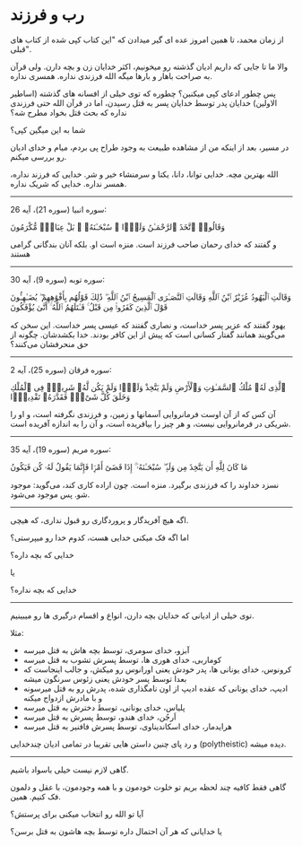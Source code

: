 ﻿<h1>رب و فرزند</h1>

<p>از زمان محمد، تا همین امروز عده ای گیر میدادن که "این کتاب کپی شده از کتاب های قبلی".</p>
<p>والا ما تا جایی که داریم ادیان گذشته رو میخونیم، اکثر خدایان زن و بچه دارن. ولی قرآن به صراحت باهار و بارها میگه الله فرزندی نداره. همسری نداره.</p>
<p>پس چطور ادعای کپی میکنین؟ چطوره که توی خیلی از افسانه های گذشته (اساطیر الاولین) خدایان پدر توسط خدایان پسر به قتل رسیدن، اما در قرآن الله حتی فرزندی نداره که بحث قتل بخواد مطرح شه؟</p>
<p>شما به این میگین کپی؟</p>
<p>در مسیر، بعد از اینکه من از مشاهده طبیعت به وجود طراح پی بردم، میام و خدای ادیان رو بررسی میکنم.</p>
<p>الله بهترین مچه. خدایی توانا، دانا، یکتا و سرمنشاء خیر و شر. خدایی که فرزند نداره، همسر نداره. خدایی که شریک نداره.</p>
<hr />
<p>سوره انبیا (سوره 21)، آیه 26:</p>
<p>وَقَالُوا۟ ٱتَّخَذَ ٱلرَّحْمَـٰنُ وَلَدًۭا ۗ سُبْحَـٰنَهُۥ ۚ بَلْ عِبَادٌۭ مُّكْرَمُونَ</p>
<p>و گفتند كه خداى رحمان صاحب فرزند است. منزه است او. بلكه آنان بندگانى گرامى هستند</p>
<hr />
<p>سوره توبه (سوره 9)، آیه 30:</p>
<p>وَقَالَتِ ٱلْيَهُودُ عُزَيْرٌ ٱبْنُ ٱللَّهِ وَقَالَتِ ٱلنَّصَـٰرَى ٱلْمَسِيحُ ٱبْنُ ٱللَّهِ ۖ ذَٰلِكَ قَوْلُهُم بِأَفْوَٰهِهِمْ ۖ يُضَـٰهِـُٔونَ قَوْلَ ٱلَّذِينَ كَفَرُوا۟ مِن قَبْلُ ۚ قَـٰتَلَهُمُ ٱللَّهُ ۚ أَنَّىٰ يُؤْفَكُونَ</p>
<p>يهود گفتند كه عزير پسر خداست، و نصارى گفتند كه عيسى پسر خداست. اين سخن كه مى‌گويند همانند گفتار كسانى است كه پيش از اين كافر بودند. خدا بكشدشان. چگونه از حق منحرفشان مى‌كنند؟</p>
<hr />
<p>سوره فرقان (سوره 25)، آیه 2:</p>
<p>ٱلَّذِى لَهُۥ مُلْكُ ٱلسَّمَـٰوَٰتِ وَٱلْأَرْضِ وَلَمْ يَتَّخِذْ وَلَدًۭا وَلَمْ يَكُن لَّهُۥ شَرِيكٌۭ فِى ٱلْمُلْكِ وَخَلَقَ كُلَّ شَىْءٍۢ فَقَدَّرَهُۥ تَقْدِيرًۭا</p>
<p>آن كس كه از آن اوست فرمانروايى آسمانها و زمين، و فرزندى نگرفته است، و او را شريكى در فرمانروايى نيست، و هر چيز را بيافريده است، و آن را به اندازه آفريده است.</p>
<hr />
<p>سوره مریم (سوره 19)، آیه 35:</p>
<p>مَا كَانَ لِلَّهِ أَن يَتَّخِذَ مِن وَلَدٍۢ ۖ سُبْحَـٰنَهُۥٓ ۚ إِذَا قَضَىٰٓ أَمْرًۭا فَإِنَّمَا يَقُولُ لَهُۥ كُن فَيَكُونُ</p>
<p>نسزد خداوند را كه فرزندى برگيرد. منزه است. چون اراده كارى كند، مى‌گويد: موجود شو. پس موجود مى‌شود.</p>
<hr />
<p>اگه هیچ آفریدگار و پروردگاری رو قبول نداری، که هیچی.</p>
<p>اما اگه فک میکنی خدایی هست، کدوم خدا رو میپرستی؟</p>
<p>خدایی که بچه داره؟</p>
<p>یا</p>
<p>خدایی که بچه نداره؟</p>
<hr />
<p>توی خیلی از ادیانی که خدایان بچه دارن، انواع و اقسام درگیری ها رو میبینیم.</p>
<p>مثلا:</p>
<ul>
    <li>آبزو، خدای سومری، توسط بچه هاش به قتل میرسه</li>
    <li>کوماربی، خدای هوری ها، توسط پسرش تشوب به قتل میرسه</li>
    <li>کرونوس، خدای یونانی ها، پدر خودش یعنی اورانوس رو میکش، و جالب اینجاست که بعدا توسط پسر خودش یعنی زئوس سرنگون میشه</li>
    <li>ادیپ، خدای یونانی که عقده ادیپ از اون نامگذاری شده، پدرش رو به قتل میرسونه و با مادرش ازدواج میکنه</li>
    <li>پلیاس، خدای یونانی، توسط دخترش به قتل میرسه</li>
    <li>اَرجُن، خدای هندو، توسط پسرش به قتل میرسه</li>
    <li>هرایدمار، خدای اسکاندیناوی، توسط پسرش فافنیر به قتل میرسه</li>
</ul>
<p>و رد پای چنین داستن هایی تقریبا در تمامی ادیان چندخدایی (polytheistic) دیده میشه.</p>
<hr />
<p>گاهی لازم نیست خیلی باسواد باشیم.</p>
<p>گاهی فقط کافیه چند لحظه بریم تو خلوت خودمون و با همه وجودمون، با عقل و دلمون فک کنیم. همین.</p>
<p>آیا تو الله رو انتخاب میکنی برای پرستش؟</p>
<p>یا خدایانی که هر آن احتمال داره توسط بچه هاشون به قتل برسن؟</p>